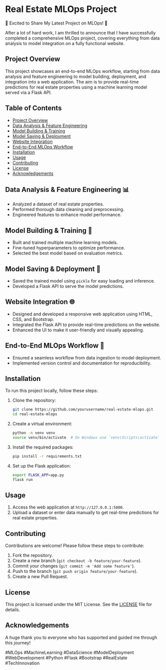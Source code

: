 # Real Estate MLOps Project

🚀 Excited to Share My Latest Project on MLOps! 🌟

After a lot of  hard work, I am thrilled to announce that I have successfully completed a comprehensive MLOps project, covering everything from data analysis to model integration on a fully functional website.

## Project Overview

This project showcases an end-to-end MLOps workflow, starting from data analysis and feature engineering to model building, deployment, and integration into a web application. The aim is to provide real-time predictions for real estate properties using a machine learning model served via a Flask API.

## Table of Contents

- [Project Overview](#project-overview)
- [Data Analysis & Feature Engineering](#data-analysis--feature-engineering)
- [Model Building & Training](#model-building--training)
- [Model Saving & Deployment](#model-saving--deployment)
- [Website Integration](#website-integration)
- [End-to-End MLOps Workflow](#end-to-end-mlops-workflow)
- [Installation](#installation)
- [Usage](#usage)
- [Contributing](#contributing)
- [License](#license)
- [Acknowledgements](#acknowledgements)

## Data Analysis & Feature Engineering 📊

- Analyzed a dataset of real estate properties.
- Performed thorough data cleaning and preprocessing.
- Engineered features to enhance model performance.

## Model Building & Training 🧠

- Built and trained multiple machine learning models.
- Fine-tuned hyperparameters to optimize performance.
- Selected the best model based on evaluation metrics.

## Model Saving & Deployment 💾

- Saved the trained model using `pickle` for easy loading and inference.
- Developed a Flask API to serve the model predictions.

## Website Integration 🌐

- Designed and developed a responsive web application using HTML, CSS, and Bootstrap.
- Integrated the Flask API to provide real-time predictions on the website.
- Enhanced the UI to make it user-friendly and visually appealing.

## End-to-End MLOps Workflow 🔄

- Ensured a seamless workflow from data ingestion to model deployment.
- Implemented version control and documentation for reproducibility.

## Installation

To run this project locally, follow these steps:

1. Clone the repository:
    ```sh
    git clone https://github.com/yourusername/real-estate-mlops.git
    cd real-estate-mlops
    ```

2. Create a virtual environment:
    ```sh
    python -m venv venv
    source venv/bin/activate  # On Windows use `venv\Scripts\activate`
    ```

3. Install the required packages:
    ```sh
    pip install -r requirements.txt
    ```

4. Set up the Flask application:
    ```sh
    export FLASK_APP=app.py
    flask run
    ```

## Usage

1. Access the web application at `http://127.0.0.1:5000`.
2. Upload a dataset or enter data manually to get real-time predictions for real estate properties.

## Contributing

Contributions are welcome! Please follow these steps to contribute:

1. Fork the repository.
2. Create a new branch (`git checkout -b feature/your-feature`).
3. Commit your changes (`git commit -m 'Add some feature'`).
4. Push to the branch (`git push origin feature/your-feature`).
5. Create a new Pull Request.

## License

This project is licensed under the MIT License. See the [LICENSE](LICENSE) file for details.

## Acknowledgements

A huge thank you to everyone who has supported and guided me through this journey!


#MLOps #MachineLearning #DataScience #ModelDeployment #WebDevelopment #Python #Flask #Bootstrap #RealEstate #TechInnovation
